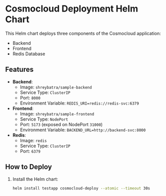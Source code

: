 # Cosmocloud Deployment Helm Chart

This Helm chart deploys three components of the Cosmocloud application:
- Backend
- Frontend
- Redis Database

## Features
- **Backend**:
  - Image: `shreybatra/sample-backend`
  - Service Type: `ClusterIP`
  - Port: `8000`
  - Environment Variable: `REDIS_URI=redis://redis-svc:6379`
- **Frontend**:
  - Image: `shreybatra/sample-frontend`
  - Service Type: `NodePort`
  - Port: `5173` (exposed on NodePort `31000`)
  - Environment Variable: `BACKEND_URL=http://backend-svc:8000`
- **Redis**:
  - Image: `redis`
  - Service Type: `ClusterIP`
  - Port: `6379`

## How to Deploy
1. Install the Helm chart:
   ```bash
   helm install testapp cosmocloud-deploy --atomic --timeout 30s
